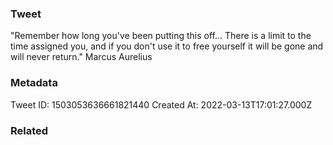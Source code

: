### Tweet
"Remember how long you've been putting this off... There is a limit to the time assigned you, and if you don't use it to free yourself it will be gone and will never return." Marcus Aurelius

### Metadata
Tweet ID: 1503053636661821440
Created At: 2022-03-13T17:01:27.000Z

### Related

